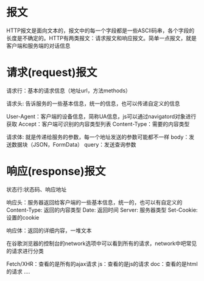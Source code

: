 # 报文
HTTP报文是面向文本的，报文中的每一个字段都是一些ASCII码串，各个字段的长度是不确定的。HTTP有两类报文：请求报文和响应报文。简单一点报文，就是客户端和服务端的对话信息

# 请求(request)报文
请求行：基本的请求信息（地址url，方法methods）

请求头: 告诉服务的一些基本信息，统一的信息，也可以传递自定义的信息

User-Agent：客户端的设备信息，简称UA信息，js可以通过navigatord对象进行获取
Accept：客户端可识别的内容类型列表
Content-Type：需要的内容类型

请求体: 就是传递给服务的参数，每一个地址发送的参数可能都不一样
body：发送数据块（JSON，FormData）
query：发送查询参数


# 响应(response)报文
状态行:状态码、响应地址

响应头：服务器返回给客户端的一些基本信息，统一的，也可以有自定义的
Content-Type: 返回的内容类型
Date: 返回时间
Server: 服务器类型
Set-Cookie: 设置的cookie

响应体：返回的详细内容，一堆文本

在谷歌浏览器的控制台的network选项中可以看到所有的请求，network中吧常见的请求进行分类

Fetch/XHR：查看的是所有的ajax请求
js：查看的是js的请求
doc：查看的是html的请求
....